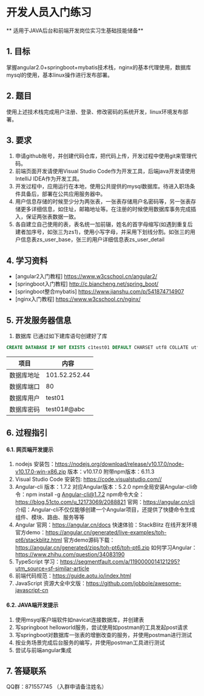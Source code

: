 # 开发人员入门练习

** 适用于JAVA后台和前端开发岗位实习生基础技能储备**

## 1. 目标
掌握angular2.0+springboot+mybatis技术栈，nginx的基本代理使用，数据库mysql的使用，基本linux操作进行发布部署。

## 2. 题目
使用上述技术栈完成用户注册、登录、修改密码的系统开发，linux环境发布部署。

## 3. 要求
1. 申请github账号，并创建代码仓库，把代码上传，开发过程中使用git来管理代码。
2. 前端页面开发请使用Visual Studio Code作为开发工具，后端java开发请使用IntelliJ IDEA作为开发工具。
3. 开发过程中，应用运行在本地，使用公共提供的mysql数据库。待进入职场条件具备后，部署在公共应用服务器中。
4. 用户信息存储的时候至少分为两张表，一张表存储用户名密码等，另一张表存储更多详细信息，如住址，邮箱地址等。在注册的时候使用数据库事务完成插入，保证两张表数据一致。
5. 各自建立自己使用的表，表名统一加前辍，姓名的首字母缩写(如遇到重复后建者加序号，如张三为zs1)，使用小写字母，并采用下划线分割。如张三的用户信息表zs_user_base，张三的用户详细信息表zs_user_detail

## 4. 学习资料
- [angular2入门教程] https://www.w3cschool.cn/angular2/
- [springboot入门教程] http://c.biancheng.net/spring_boot/
- [springboot整合mybatis] https://www.jianshu.com/p/541874714907
- [nginx入门教程] https://www.w3cschool.cn/nginx/

## 5. 开发服务器信息

1. 数据库 已通过如下建库语句创建好了库
``` sql
CREATE DATABASE IF NOT EXISTS c1test01 DEFAULT CHARSET utf8 COLLATE utf8_general_ci; 
```

| 项目        | 内容   |
| --------   | --------  | 
| 数据库地址      | 101.52.252.44   |
| 数据库端口      |   80   |
| 数据库用户        |   test01    |
| 数据库密码        |   test01#@abc    |
 

## 6. 过程指引

#### 6.1. 网页端开发提示

1. nodejs
    安装包：https://nodejs.org/download/release/v10.17.0/node-v10.17.0-win-x86.zip
    版本：v10.17.0 附带npm版本：6.11.3
2. Visual Studio Code
    安装包: https://code.visualstudio.com//
3. Angular-cli
    版本：1.7.2
    对应Angular版本：5.2.0
    npm全局安装Angular-cli命令：npm install -g Angular-cli@1.7.2
    npm命令大全：https://blog.51cto.com/u_12173069/2088821
    官网：https://angular.cn/cli
    介绍：Angular-cli不仅仅能够创建一个Angular项目，还提供了快捷命令生成组件、模块、路由、服务等等
4. Angular
    官网：https://angular.cn/docs
    快速体验：StackBlitz 在线开发环境
    官方demo：https://angular.cn/generated/live-examples/toh-pt6/stackblitz.html
    官方demo源码下载：https://angular.cn/generated/zips/toh-pt6/toh-pt6.zip
    如何学习Angular：https://www.zhihu.com/question/34083190
5. TypeScript
    学习：https://segmentfault.com/a/1190000014121295?utm_source=sf-similar-article
6. 前端代码规范：https://guide.aotu.io/index.html
7. JavaScript 资源大全中文版：https://github.com/jobbole/awesome-javascript-cn

#### 6.2. JAVA端开发提示

1. 使用msyql客户端软件如navicat连接数据库，并创建表
2. 写springboot helloworld服务，尝试使用如postman的工具发起post请求
3. 写springboot对数据库一张表的增删改查的服务，并使用postman进行测试
4. 按业务场景完成后台服务的编写，并使用postman工具进行测试
5. 尝试与前端angular集成

## 7. 答疑联系
QQ群：871557745 （入群申请备注姓名）
